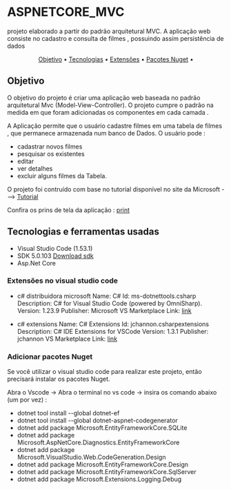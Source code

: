 # ASPNETCORE_MVC
projeto elaborado a partir do padrão arquitetural MVC. A aplicação web consiste no cadastro e consulta de filmes , possuindo assim persistência de dados

<p align="center">
 <a href="#Objetivo">Objetivo</a> •
 <a href="#Tecnologias e ferramentas usadas">Tecnologias</a> • 
 <a href="#Extensões no visual studio code">Extensões</a> • 
 <a href="#Adicionar pacotes Nuget">Pacotes Nuget</a> • 
 
</p>


## Objetivo
O objetivo do projeto é criar uma aplicação web baseada no padrão arquitetural Mvc (Model-View-Controller). O projeto cumpre o padrão na medida em que foram adicionadas os componentes em cada camada .

A Aplicação permite que o usuário cadastre filmes em uma tabela de filmes , que permanece armazenada num banco de Dados. O usuário pode : 

- cadastrar novos filmes 
- pesquisar os existentes 
- editar 
- ver detalhes 
-  excluir alguns filmes da Tabela.

O projeto foi contruído com base no tutorial disponível no site da Microsoft ---> [Tutorial](https://docs.microsoft.com/pt-br/aspnet/core/tutorials/first-mvc-app/start-mvc?view=aspnetcore-5.0&tabs=visual-studio)

 Confira os prins de tela da aplicação : [print](https://allan-gh.github.io/ASPNETCORE_MVC/Prints.docx)

## Tecnologias e ferramentas usadas

- Visual Studio Code (1.53.1)
- SDK 5.0.103 [Download sdk](https://dotnet.microsoft.com/download/dotnet/thank-you/sdk-5.0.200-windows-x64-installer)
- Asp.Net Core

### Extensões no visual studio code

- c# distribuidora microsoft 
Name: C#
Id: ms-dotnettools.csharp
Description: C# for Visual Studio Code (powered by OmniSharp).
Version: 1.23.9
Publisher: Microsoft
VS Marketplace Link: [link](https://marketplace.visualstudio.com/items?itemName=ms-dotnettools.csharp)

- c# extensions
Name: C# Extensions
Id: jchannon.csharpextensions
Description: C# IDE Extensions for VSCode
Version: 1.3.1
Publisher: jchannon
VS Marketplace Link: [link](https://marketplace.visualstudio.com/items?itemName=jchannon.csharpextensions)

### Adicionar pacotes Nuget
Se você utilizar o visual studio code para realizar este projeto, então precisará instalar os pacotes Nuget.

Abra o Vscode -> Abra o terminal no vs code -> insira os comando abaixo (um por vez) :

- dotnet tool install --global dotnet-ef
- dotnet tool install --global dotnet-aspnet-codegenerator
- dotnet add package Microsoft.EntityFrameworkCore.SQLite
- dotnet add package Microsoft.AspNetCore.Diagnostics.EntityFrameworkCore
- dotnet add package Microsoft.VisualStudio.Web.CodeGeneration.Design
- dotnet add package Microsoft.EntityFrameworkCore.Design
- dotnet add package Microsoft.EntityFrameworkCore.SqlServer
- dotnet add package Microsoft.Extensions.Logging.Debug




